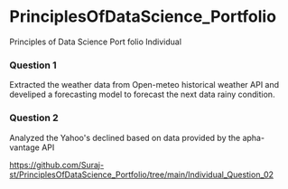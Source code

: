 # PrinciplesOfDataScience_Portfolio

Principles of Data Science Port folio Individual

### Question 1
Extracted the weather data from Open-meteo historical weather API and develiped a forecasting model to forecast the next data rainy condition.


### Question 2
Analyzed the Yahoo's declined based on data provided by the apha-vantage API

https://github.com/Suraj-st/PrinciplesOfDataScience_Portfolio/tree/main/Individual_Question_02
